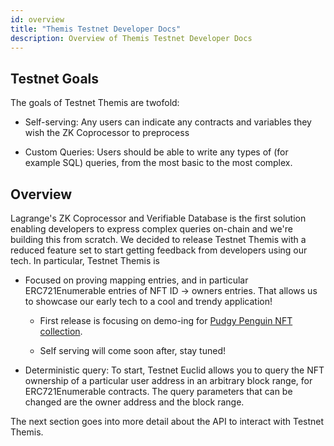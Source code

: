 ```yaml
---
id: overview
title: "Themis Testnet Developer Docs"
description: Overview of Themis Testnet Developer Docs
---
```


## Testnet Goals

The goals of Testnet Themis are twofold:

- Self-serving: Any users can indicate any contracts and variables they wish the ZK Coprocessor to preprocess

- Custom Queries: Users should be able to write any types of (for example SQL) queries, from the most basic to the most complex.

## Overview

Lagrange's ZK Coprocessor and Verifiable Database is the first solution enabling developers to express complex queries on-chain and we're building this from scratch. We decided to release Testnet Themis with a reduced feature set to start getting feedback from developers using our tech. In particular, Testnet Themis is

- Focused on proving mapping entries, and in particular ERC721Enumerable entries of NFT ID -> owners entries. That allows us to showcase our early tech to a cool and trendy application!

  - First release is focusing on demo-ing for [Pudgy Penguin NFT collection](https://opensea.io/collection/pudgypenguins).

  - Self serving will come soon after, stay tuned!

- Deterministic query: To start, Testnet Euclid allows you to query the NFT ownership of a particular user address in an arbitrary block range, for ERC721Enumerable contracts. The query parameters that can be changed are the owner address and the block range.

The next section goes into more detail about the API to interact with Testnet Themis.
